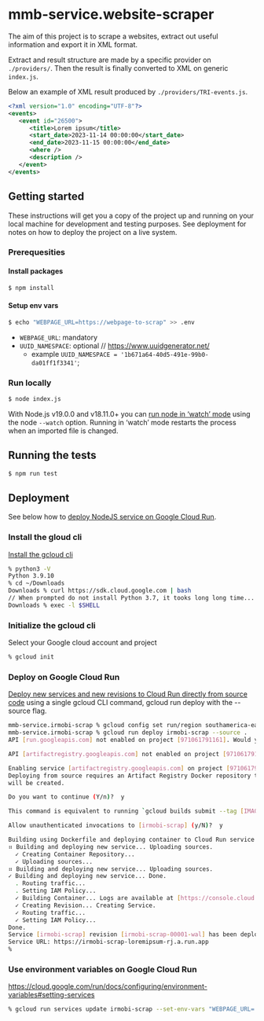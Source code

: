 # mmb-service.website-scraper

The aim of this project is to scrape a websites, extract out useful information and export it in XML format.

Extract and result structure are made by a specific provider on `./providers/`. Then the result is finally converted to XML on generic `index.js`.

Below an example of XML result produced by `./providers/TRI-events.js`.

```xml
<?xml version="1.0" encoding="UTF-8"?>
<events>
   <event id="26500">
      <title>Lorem ipsum</title>
      <start_date>2023-11-14 00:00:00</start_date>
      <end_date>2023-11-15 00:00:00</end_date>
      <where />
      <description />
   </event>
</events>
```

## Getting started

These instructions will get you a copy of the project up and running on your local machine for development and testing purposes. See deployment for notes on how to deploy the project on a live system.

### Prerequesities

#### Install packages

```sh
$ npm install
```

#### Setup env vars

```sh
$ echo "WEBPAGE_URL=https://webpage-to-scrap" >> .env
```

- `WEBPAGE_URL`: mandatory
- `UUID_NAMESPACE`: optional // https://www.uuidgenerator.net/
  - example `UUID_NAMESPACE = '1b671a64-40d5-491e-99b0-da01ff1f3341'`;


### Run locally

```sh
$ node index.js
```

With Node.js v19.0.0 and v18.11.0+ you can [run node in ‘watch’ mode](https://nodejs.org/en/blog/announcements/v19-release-announce#node---watch-experimental) using the node `--watch` option. Running in ‘watch’ mode restarts the process when an imported file is changed.

## Running the tests

```sh
$ npm run test
```

## Deployment

See below how to [deploy NodeJS service on Google Cloud Run](https://cloud.google.com/run/docs/quickstarts/build-and-deploy/deploy-nodejs-service).

### Install the gloud cli

[Install the gcloud cli](https://cloud.google.com/sdk/docs/install)

```sh
% python3 -V
Python 3.9.10
% cd ~/Downloads
Downloads % curl https://sdk.cloud.google.com | bash
// When prompted do not install Python 3.7, it tooks long long time... to install.
Downloads % exec -l $SHELL
```

### Initialize the gcloud cli

Select your Google cloud account and project

```sh
% gcloud init
```

### Deploy on Google Cloud Run

 [Deploy new services and new revisions to Cloud Run directly from source code](https://cloud.google.com/run/docs/deploying-source-code) using a single gcloud CLI command, gcloud run deploy with the --source flag.

```sh
mmb-service.irmobi-scrap % gcloud config set run/region southamerica-east1 
mmb-service.irmobi-scrap % gcloud run deploy irmobi-scrap --source .
API [run.googleapis.com] not enabled on project [971061791161]. Would you like to enable and retry (this will take a few minutes)? (y/N)?  y

API [artifactregistry.googleapis.com] not enabled on project [971061791161]. Would you like to enable and retry (this will take a few minutes)? (y/N)?  y

Enabling service [artifactregistry.googleapis.com] on project [971061791161]...
Deploying from source requires an Artifact Registry Docker repository to store built containers. A repository named [cloud-run-source-deploy] in region [southamerica-east1] 
will be created.

Do you want to continue (Y/n)?  y

This command is equivalent to running `gcloud builds submit --tag [IMAGE] .` and `gcloud run deploy irmobi-scrap --image [IMAGE]`

Allow unauthenticated invocations to [irmobi-scrap] (y/N)?  y

Building using Dockerfile and deploying container to Cloud Run service [irmobi-scrap] in project [irmobi-trisul-a3126] region [southamerica-east1]
⠶ Building and deploying new service... Uploading sources.                                                                                                                   
  ✓ Creating Container Repository...                                                                                                                                         
  ✓ Uploading sources...                                                                                                                                                     
⠶ Building and deploying new service... Uploading sources.                                                                                                                   
✓ Building and deploying new service... Done.                                                                                                                                
  . Routing traffic...                                                                                                                                                       
  . Setting IAM Policy...                                                                                                                                                    
  ✓ Building Container... Logs are available at [https://console.cloud.google.com/cloud-build/builds/e7ed532c-4944-4ffd-99e6-24db1eef7aa5?project=971061791161].             
  ✓ Creating Revision... Creating Service.                                                                                                                                   
  ✓ Routing traffic...                                                                                                                                                       
  ✓ Setting IAM Policy...                                                                                                                                                    
Done.                                                                                                                                                                        
Service [irmobi-scrap] revision [irmobi-scrap-00001-wal] has been deployed and is serving 100 percent of traffic.
Service URL: https://irmobi-scrap-loremipsum-rj.a.run.app
%
```

### Use environment variables on Google Cloud Run

https://cloud.google.com/run/docs/configuring/environment-variables#setting-services

```sh
% gcloud run services update irmobi-scrap --set-env-vars "WEBPAGE_URL=..." --set-env-vars "UUID_NAMESPACE=..."
````
